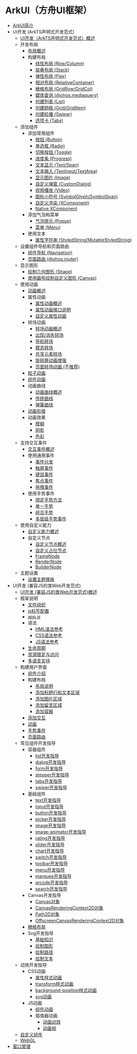 # ArkUI（方舟UI框架）
- [ArkUI简介](arkui-overview.md)
- UI开发 (ArkTS声明式开发范式)
  - [UI开发（ArkTS声明式开发范式）概述](arkts-ui-development-overview.md)
  - 开发布局
    - [布局概述](arkts-layout-development-overview.md)
    - 构建布局
      - [线性布局 (Row/Column)](arkts-layout-development-linear.md)
      - [层叠布局 (Stack)](arkts-layout-development-stack-layout.md)
      - [弹性布局 (Flex)](arkts-layout-development-flex-layout.md)
      - [相对布局 (RelativeContainer)](arkts-layout-development-relative-layout.md)
      - [栅格布局 (GridRow/GridCol)](arkts-layout-development-grid-layout.md)
      - [媒体查询 (@ohos.mediaquery)](arkts-layout-development-media-query.md)
      - [创建列表 (List)](arkts-layout-development-create-list.md)
      - [创建网格 (Grid/GridItem)](arkts-layout-development-create-grid.md)
      - [创建轮播 (Swiper)](arkts-layout-development-create-looping.md)
      - [选项卡 (Tabs)](arkts-navigation-tabs.md)
  - 添加组件
    - 添加常用组件
      - [按钮 (Button)](arkts-common-components-button.md)
      - [单选框 (Radio)](arkts-common-components-radio-button.md)
      - [切换按钮 (Toggle)](arkts-common-components-switch.md)
      - [进度条 (Progress)](arkts-common-components-progress-indicator.md)
      - [文本显示 (Text/Span)](arkts-common-components-text-display.md)
      - [文本输入 (TextInput/TextArea)](arkts-common-components-text-input.md)
      - [显示图片 (Image)](arkts-graphics-display.md)
      - [自定义弹窗 (CustomDialog)](arkts-common-components-custom-dialog.md)
      - [视频播放 (Video)](arkts-common-components-video-player.md)
      - [图标小符号 (SymbolGlyph/SymbolSpan)](arkts-common-components-symbol.md)
      - [自定义渲染 (XComponent)](arkts-common-components-xcomponent.md)
      - [Native XComponent](napi-xcomponent-guidelines.md)
    - 添加气泡和菜单
      - [气泡提示 (Popup)](arkts-popup-and-menu-components-popup.md)
      - [菜单 (Menu)](arkts-popup-and-menu-components-menu.md)
    - 使用文本
      - [属性字符串 (StyledString/MutableStyledString)](arkts-styled-string.md)
  - 设置组件导航和页面路由
    - [组件导航 (Navigation)](arkts-navigation-navigation.md)
    - [页面路由 (@ohos.router)](arkts-routing.md)
  - 显示图形
    - [绘制几何图形 (Shape)](arkts-geometric-shape-drawing.md)
    - [使用画布绘制自定义图形 (Canvas)](arkts-drawing-customization-on-canvas.md)
  - 使用动画
    - [动画概述](arkts-animation.md)
    - 属性动画
      - [属性动画概述](arkts-attribute-animation-overview.md)
      - [属性动画接口说明](arkts-attribute-animation-apis.md)
      - [自定义属性动画](arkts-custom-attribute-animation.md)
    - 转场动画
      - [转场动画概述](arkts-transition-overview.md)
      - [出现/消失转场](arkts-enter-exit-transition.md)
      - [导航转场](arkts-navigation-transition.md)
      - [模态转场](arkts-modal-transition.md)
      - [共享元素转场](arkts-shared-element-transition.md)
      - [旋转屏动画增强](arkts-rotation-transition-animation.md)    
      - [页面转场动画 (不推荐)](arkts-page-transition-animation.md)
    - [粒子动画](arkts-particle-animation.md)
    - [组件动画](arkts-component-animation.md)
    - 动画曲线
      - [动画曲线概述](arkts-curve-overview.md)
      - [传统曲线](arkts-traditional-curve.md)
      - [弹簧曲线](arkts-spring-curve.md)
    - [动画衔接](arkts-animation-smoothing.md)
    - 动画效果
      - [模糊](arkts-blur-effect.md)
      - [阴影](arkts-shadow-effect.md)
      - [色彩](arkts-color-effect.md)
  - 支持交互事件
    - [交互事件概述](arkts-event-overview.md)
    - 使用通用事件
      - [事件分发](arkts-common-events-distribute.md)
      - [触屏事件](arkts-common-events-touch-screen-event.md)
      - [键鼠事件](arkts-common-events-device-input-event.md)
      - [焦点事件](arkts-common-events-focus-event.md)
      - [拖拽事件](arkts-common-events-drag-event.md)
    - 使用手势事件
      - [绑定手势方法](arkts-gesture-events-binding.md)
      - [单一手势](arkts-gesture-events-single-gesture.md)
      - [组合手势](arkts-gesture-events-combined-gestures.md)
      - [多层级手势事件](arkts-gesture-events-multi-level-gesture.md)
  - 使用自定义能力
    - [自定义能力概述](arkts-user-defined.md)
    - 自定义节点
      - [自定义节点概述](arkts-user-defined-node.md)
      - [自定义占位节点](arkts-user-defined-place-hoder.md)
      - [FrameNode](arkts-user-defined-arktsNode-frameNode.md)
      - [RenderNode](arkts-user-defined-arktsNode-renderNode.md)
      - [BuilderNode](arkts-user-defined-arktsNode-builderNode.md)
  - 主题设置
    - [设置主题换肤](theme_skinning.md)
- UI开发 (兼容JS的类Web开发范式)
  - [UI开发 (兼容JS的类Web开发范式)概述](ui-js-overview.md)
  - 框架说明
    - [文件组织](js-framework-file.md)
    - [js标签配置](js-framework-js-tag.md)
    - [app.js](js-framework-js-file.md)
    - 语法
      - [HML语法参考](js-framework-syntax-hml.md)
      - [CSS语法参考](js-framework-syntax-css.md)
      - [JS语法参考](js-framework-syntax-js.md)
    - [生命周期](js-framework-lifecycle.md)
    - [资源限定与访问](js-framework-resource-restriction.md)
    - [多语言支持](js-framework-multiple-languages.md)
  - 构建用户界面
    - [组件介绍](ui-js-building-ui-component.md)
    - 构建布局
      - [布局说明](ui-js-building-ui-layout-intro.md)
      - [添加标题行和文本区域](ui-js-building-ui-layout-text.md)
      - [添加图片区域](ui-js-building-ui-layout-image.md)
      - [添加留言区域](ui-js-building-ui-layout-comment.md)
      - [添加容器](ui-js-building-ui-layout-external-container.md)
    - [添加交互](ui-js-building-ui-interactions.md)
    - [动画](ui-js-building-ui-animation.md)
    - [手势事件](ui-js-building-ui-event.md)
    - [页面路由](ui-js-building-ui-routes.md)
  - 常见组件开发指导
    - 容器组件
      - [list开发指导](ui-js-components-list.md)
      - [dialog开发指导](ui-js-components-dialog.md)
      - [form开发指导](ui-js-components-form.md)
      - [stepper开发指导](ui-js-components-stepper.md)
      - [tabs开发指导](ui-js-component-tabs.md)
      - [swiper开发指导](ui-js-components-swiper.md)
    - 基础组件
      - [text开发指导](ui-js-components-text.md)
      - [input开发指导](ui-js-components-input.md)
      - [button开发指导](ui-js-components-button.md)
      - [picker开发指导](ui-js-components-picker.md)
      - [image开发指导](ui-js-components-images.md)
      - [image-animator开发指导](ui-js-components-image-animator.md)
      - [rating开发指导](ui-js-components-rating.md)
      - [slider开发指导](ui-js-components-slider.md)
      - [chart开发指导](ui-js-components-chart.md)
      - [switch开发指导](ui-js-components-switch.md)
      - [toolbar开发指导](ui-js-components-toolbar.md)
      - [menu开发指导](ui-js-components-menu.md)
      - [marquee开发指导](ui-js-components-marquee.md)
      - [qrcode开发指导](ui-js-components-qrcode.md)
      - [search开发指导](ui-js-components-search.md)
    - Canvas开发指导
      - [Canvas对象](ui-js-components-canvas.md)
      - [CanvasRenderingContext2D对象](ui-js-components-canvasrenderingcontext2d.md)
      - [Path2D对象](ui-js-components-path2d.md)
      - [OffscreenCanvasRenderingContext2D对象](ui-js-components-offscreencanvas.md)
    - [栅格布局](ui-js-components-grid.md)
    - Svg开发指导
      - [基础知识](ui-js-components-svg-overview.md)
      - [绘制图形](ui-js-components-svg-graphics.md)
      - [绘制路径](ui-js-components-svg-path.md)
      - [绘制文本](ui-js-components-svg-text.md)
  - 动效开发指导
    - CSS动画
      - [属性样式动画](ui-js-animate-attribute-style.md)
      - [transform样式动画](ui-js-animate-transform.md)
      - [background-position样式动画](ui-js-animate-background-position-style.md)
      - [svg动画](ui-js-animate-svg.md)
    - JS动画
      - [组件动画](ui-js-animate-component.md)
      - 插值器动画
        - [动画动效](ui-js-animate-dynamic-effects.md)
        - [动画帧](ui-js-animate-frame.md)
  - [自定义组件](ui-js-custom-components.md)
  - [WebGL](../webgl/Readme-CN.md)
- [窗口管理](../windowmanager/Readme-CN.md)
